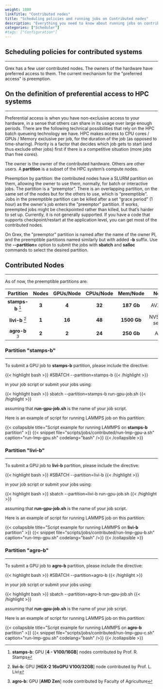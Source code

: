 ```yaml
---
weight: 1800
linkTitle: "Contributed nodes"
title: "Scheduling policies and running jobs on Contributed nodes"
description: "Everything you need to know about running jobs on contributed hardware."
categories: ["Scheduler"]
#tags: ["Configuration"]
---
```


## Scheduling policies for contributed systems
---
<!--
![](hpcc/grex-room-2020.png)
-->

Grex has a few user contributed nodes. The owners of the hardware have preferred access to them. The current mechanism for the "preferred access" is preemption.

## On the definition of preferential access to HPC systems
---

Preferential access is when you have non-exclusive access to your hardware, in a sense that others can share in its usage over large enough periods. There are the following technical possibilities that rely on the HPC batch queueing technology we have. HPC makes access to CPU cores / GPUs / Memory exclusive per job, for the duration of the job (as opposed to time-sharing). Priority is a factor that decides which job gets to start (and thus exclude other jobs) first if there is a competitive situation (more jobs than free cores).

The owner is the owner of the contributed hardware. Others are other users. A **partition** is a subset of the HPC system’s compute nodes.

Preemption by partition: the contributed nodes have a SLURM partition on them, allowing the owner to use them, normally, for batch or interactive jobs. The partition is a “preemptor”. There is an overlapping partition, on the same set of the nodes but for the others to use, which is “preemptible”. Jobs in the preemptible partition can be killed after a set “grace period” (1 hour) as the owner's job enters the "preemptor" partition. If works, preempted jobs might be checkpointed rather than killed, but that’s harder to set up. Currently, it is not generally supported. If you have a code that supports checkpoint/restart at the application level, you can get most of the contributed nodes.

On Grex, the "preemptor" partition is named after the name of the owner PI, and the preemptible partitions named similarly but with added **\-b** suffix. Use the __-\-partition=__ option to submit the jobs with __sbatch__ and __salloc__ commands to select the desired partition.

## Contributed Nodes
---

As of now, the preemptible partitions are:

| Partition         | Nodes   | GPUs/Node    | CPUs/Node    | Mem/Node    | Notes           |
| :--------:        | :-----: | :----:       | :----------: | :--------:  | :---------:     |
| **stamps-b** [^1] | **3**   | **4**        | **32**       | **187 Gb**  | AVX512          |
| **livi-b**   [^2] | **1**   | **16**       | **48**       | **1500 Gb** | NVSwitch server |
| **agro-b**   [^3] | **2**   | **2**        | **24**       | **250 Gb**  | AMD             |

[^1]: **stamps-b:** GPU [**4 - V100/16GB**] nodes contributed by Prof. R. Stamps
[^2]: **livi-b:**   GPU [**HGX-2 16xGPU V100/32GB**] node  contributed by Prof. L. Livi
[^3]: **agro-b:**   GPU [**AMD Zen**] node contributed by Faculty of Agriculture

<!--
For more information, please refer to [Contributed Nodes](contributed-gpu-partitions) section.
-->

### Partition "stamps-b"
---

To submit a GPU job to **stamps-b** partition, please include the directive:

{{< highlight bash >}}
#SBATCH --partition=stamps-b
{{< /highlight >}}

in your job script or submit your jobs using:

{{< highlight bash >}}
sbatch --partition=stamps-b run-gpu-job.sh
{{< /highlight >}}

assuming that **run-gpu-job.sh** is the name of your job script.

Here is an example of script for running LAMMPS job on this partition:

{{< collapsible title="Script example for running LAMMPS on **stamps-b** partition" >}}
{{< snippet
    file="scripts/jobs/contributed/run-lmp-gpu-a.sh"
    caption="run-lmp-gpu.sh"
    codelang="bash"
/>}}
{{< /collapsible >}}

### Partition "livi-b"
---

To submit a GPU job to **livi-b** partition, please include the directive:

{{< highlight bash >}}
#SBATCH --partition=livi-b
{{< /highlight >}}

in your job script or submit your jobs using:

{{< highlight bash >}}
sbatch --partition=livi-b run-gpu-job.sh
{{< /highlight >}}

assuming that **run-gpu-job.sh** is the name of your job script.

Here is an example of script for running LAMMPS job on this partition:

{{< collapsible title="Script example for running LAMMPS on **livi-b** partition" >}}
{{< snippet
    file="scripts/jobs/contributed/run-lmp-gpu-b.sh"
    caption="run-lmp-gpu.sh"
    codelang="bash"
/>}}
{{< /collapsible >}}

### Partition "agro-b"
---

To submit a GPU job to **agro-b** partition, please include the directive:

{{< highlight bash >}}
#SBATCH --partition=agro-b
{{< /highlight >}}

in your job script or submit your jobs using:

{{< highlight bash >}}
sbatch --partition=agro-b run-gpu-job.sh
{{< /highlight >}}

assuming that **run-gpu-job.sh** is the name of your job script.

Here is an example of script for running LAMMPS job on this partition:

{{< collapsible title="Script example for running LAMMPS on **agro-b** partition" >}}
{{< snippet
    file="scripts/jobs/contributed/run-lmp-gpu-c.sh"
    caption="run-lmp-gpu.sh"
    codelang="bash"
/>}}
{{< /collapsible >}}

<!-- {{< treeview display="tree" />}} -->

<!-- Changes and update:
* 
*
*
-->
